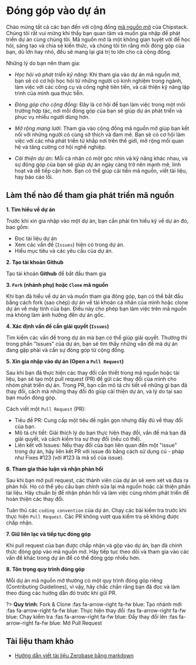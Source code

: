 <br>
<br>
<br>

# Đóng góp vào dự án

Chào mừng tất cả các bạn đến với cộng đồng [mã nguồn mở](https://github.com/ChipstackLTD) của Chipstack. Chúng tôi rất vui mừng khi thấy bạn quan tâm và muốn gia nhập để phát triển dự án cùng chúng tôi. Mã nguồn mở là một không gian tuyệt vời để học hỏi, sáng tạo và chia sẻ kiến thức, và chúng tôi tin rằng mỗi đóng góp của bạn, dù lớn hay nhỏ, đều sẽ mang lại giá trị to lớn cho cả cộng đồng.

Những lý do bạn nên tham gia:
- *Học hỏi và phát triển kỹ năng*: Khi tham gia vào dự án mã nguồn mở, bạn sẽ có cơ hội học hỏi từ những người có kinh nghiệm trong ngành, làm việc với các công cụ và công nghệ tiên tiến, và cải thiện kỹ năng lập trình của mình qua thực tiễn.

- *Đóng góp cho cộng đồng*: Đây là cơ hội để bạn làm việc trong một môi trường hợp tác, nơi mỗi đóng góp của bạn sẽ giúp dự án phát triển và phục vụ nhiều người dùng hơn.

- *Mở rộng mạng lưới*: Tham gia vào cộng đồng mã nguồn mở giúp bạn kết nối với những người có cùng sở thích và đam mê. Bạn sẽ có cơ hội làm việc với các nhà phát triển từ khắp nơi trên thế giới, mở rộng mối quan hệ và tăng cường cơ hội nghề nghiệp.

- *Cải thiện dự án*: Mỗi cá nhân có một góc nhìn và kỹ năng khác nhau, và sự đóng góp của bạn sẽ giúp dự án ngày càng trở nên mạnh mẽ, linh hoạt và dễ tiếp cận hơn. Bạn có thể giúp cải tiến mã nguồn, viết tài liệu, hay báo cáo lỗi.

## Làm thế nào để tham gia phát triển mã nguồn

**1. Tìm hiểu về dự án**

Trước khi xin gia nhập vào một dự án, bạn cần phải tìm hiểu kỹ về dự án đó, bao gồm:
- Đọc tài liệu dự án
- Xem các vấn đề (`Issues`) hiện có trong dự án.
- Hiểu mục tiêu và các yêu cầu của dự án.

**2. Tạo tài khoản Github**

Tạo tài khoản **Github** để  bắt đầu tham gia

**3. `Fork` (nhánh phụ) hoặc `Clone` mã nguồn**

Khi bạn đã hiểu về dự án và muốn tham gia đóng góp, bạn có thể bắt đầu bằng cách fork (sao chép) dự án về tài khoản cá nhân của mình hoặc clone dự án về máy tính của bạn. Điều này cho phép bạn làm việc trên mã nguồn mà không làm ảnh hưởng đến dự án gốc.

**4. Xác định vấn đề cần giải quyết (`Issues`)**

Tìm kiếm các vấn đề trong dự án mà bạn có thể giúp giải quyết. Thường thì trong phần "Issues" của dự án, bạn sẽ tìm thấy những vấn đề mà dự án đang gặp phải và cần sự đóng góp từ cộng đồng.

**5. Xin gia nhập vào dự án (Open a `Pull Request`)**

Sau khi bạn đã thực hiện các thay đổi cần thiết trong mã nguồn hoặc tài liệu, bạn sẽ tạo một pull request (PR) để gửi các thay đổi của mình cho nhóm phát triển dự án. Trong PR, bạn cần mô tả chi tiết về những gì bạn đã thay đổi, cách mà những thay đổi đó giúp cải thiện dự án, và lý do tại sao bạn muốn đóng góp.

Cách viết một `Pull Request` (PR):

- Tiêu đề PR: Cung cấp một tiêu đề ngắn gọn nhưng đầy đủ về thay đổi của bạn.
- Mô tả chi tiết: Giải thích lý do bạn thực hiện thay đổi, vấn đề mà bạn đã giải quyết, và cách kiểm tra sự thay đổi (nếu có thể).
- Liên kết với Issues: Nếu thay đổi của bạn liên quan đến một "issue" trong dự án, hãy liên kết PR với issue đó bằng cách sử dụng cú - pháp như Fixes #123 (với #123 là mã số của issue).

**6. Tham gia thảo luận và nhận phản hồi**

Sau khi bạn mở pull request, các thành viên của dự án sẽ xem xét và đưa ra phản hồi. Họ có thể yêu cầu bạn chỉnh sửa lại mã nguồn hoặc cải thiện phần tài liệu. Hãy chuẩn bị để nhận phản hồi và làm việc cùng nhóm phát triển để hoàn thiện các thay đổi.

Tuân thủ các `coding convention` của dự án. Chạy các bài kiểm tra trước khi thực hiện `Pull Request`. Các PR không vượt qua kiểm tra sẽ không được chấp nhận.

**7. Giữ liên lạc và tiếp tục đóng góp**

Khi pull request của bạn được chấp nhận và gộp vào dự án, bạn đã chính thức đóng góp vào mã nguồn mở. Hãy tiếp tục theo dõi và tham gia vào các vấn đề khác trong dự án để có thể đóng góp nhiều hơn.

**8. Tôn trọng quy trình đóng góp**

Mỗi dự án mã nguồn mở thường có một quy trình đóng góp riêng (Contributing Guidelines), vì vậy, hãy chắc chắn rằng bạn đã đọc và làm theo đúng các hướng dẫn đó trước khi gửi PR.

?> **Quy trình**: Fork & Clone :fas fa-arrow-right fa-fw blue: Tạo nhánh mới :fas fa-arrow-right fa-fw blue: Thực hiện thay đổi :fas fa-arrow-right fa-fw blue: Chạy kiểm tra :fas fa-arrow-right fa-fw blue: Đẩy thay đổi lên :fas fa-arrow-right fa-fw blue: Mở Pull Request

## Tài liệu tham khảo
- [Hướng dẫn viết tài liệu Zerobase bằng markdown](vi/developer/how-to-docs.md)